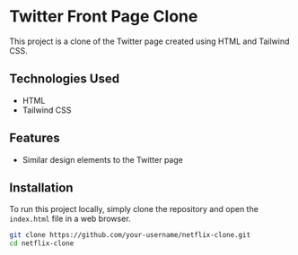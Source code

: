 # Twitter Front Page Clone

This project is a clone of the Twitter page created using HTML and Tailwind CSS.

## Technologies Used

- HTML
- Tailwind CSS

## Features

- Similar design elements to the Twitter page

## Installation

To run this project locally, simply clone the repository and open the `index.html` file in a web browser.

```bash
git clone https://github.com/your-username/netflix-clone.git
cd netflix-clone
